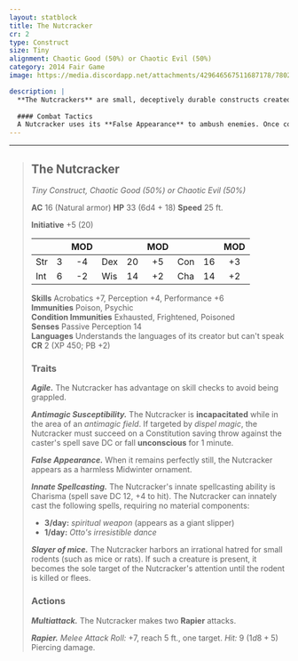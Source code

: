 ```yaml
---
layout: statblock
title: The Nutcracker
cr: 2
type: Construct
size: Tiny
alignment: Chaotic Good (50%) or Chaotic Evil (50%)
category: 2014 Fair Game
image: https://media.discordapp.net/attachments/429646567511687178/780200053854961664/image0.png

description: |
  **The Nutcrackers** are small, deceptively durable constructs created by fey and most often seen during the winter, hung as Midwinter ornaments. They are blessed with life by a fey, and their alignment and purpose (protector or menace) depend on their creator. They are known for their high dexterity, dancing skill, and an irrational, all-consuming hatred for small rodents. Even the most evil Nutcracker is unable to inflict serious harm upon children.
  
  #### Combat Tactics
  A Nutcracker uses its **False Appearance** to ambush enemies. Once combat begins, it typically uses its innate magic to cast ***Otto's irresistible dance***, then closes the distance to attack with its **Rapier** and summon its **Spiritual Weapon** (which appears as a giant slipper) on the following turn. A key vulnerability is its **Slayer of mice** compulsion: if a small rodent is present, the Nutcracker will drop everything to attack it, becoming the sole focus of its attention.
---
```


___
> ## The Nutcracker
> *Tiny Construct, Chaotic Good (50%) or Chaotic Evil (50%)*
> 
> **AC** 16 (Natural armor) **HP** 33 (6d4 + 18) **Speed** 25 ft.
> 
> **Initiative** +5 (20)
>
> | | | MOD | | | MOD | | | MOD |
> |:--|:-:|:----:|:--|:-:|:----:|:--|:-:|:----:|
> |Str| 3| -4 |Dex| 20| +5 |Con| 16| +3 |
> |Int| 6| -2 |Wis| 14| +2 |Cha| 14| +2 |
>
> **Skills** Acrobatics +7, Perception +4, Performance +6  
> **Immunities** Poison, Psychic  
> **Condition Immunities** Exhausted, Frightened, Poisoned  
> **Senses** Passive Perception 14  
> **Languages** Understands the languages of its creator but can't speak  
> **CR** 2 (XP 450; PB +2)
>
> ### Traits
>
> ***Agile.*** The Nutcracker has advantage on skill checks to avoid being grappled.
>
> ***Antimagic Susceptibility.*** The Nutcracker is **incapacitated** while in the area of an *antimagic field*. If targeted by *dispel magic*, the Nutcracker must succeed on a Constitution saving throw against the caster's spell save DC or fall **unconscious** for 1 minute.
>
> ***False Appearance.*** When it remains perfectly still, the Nutcracker appears as a harmless Midwinter ornament.
>
> ***Innate Spellcasting.*** The Nutcracker's innate spellcasting ability is Charisma (spell save DC 12, +4 to hit). The Nutcracker can innately cast the following spells, requiring no material components:
> * **3/day:** *spiritual weapon* (appears as a giant slipper)
> * **1/day:** *Otto's irresistible dance*
>
> ***Slayer of mice.*** The Nutcracker harbors an irrational hatred for small rodents (such as mice or rats). If such a creature is present, it becomes the sole target of the Nutcracker's attention until the rodent is killed or flees.
>
> ### Actions
>
> ***Multiattack.*** The Nutcracker makes two **Rapier** attacks.
>
> ***Rapier.*** *Melee Attack Roll:* +7, reach 5 ft., one target. *Hit:* 9 ($1d8 + 5$) Piercing damage.